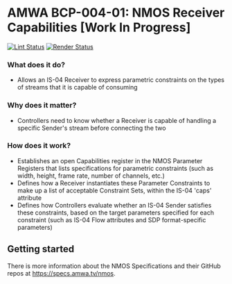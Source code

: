 # AMWA BCP-004-01: NMOS Receiver Capabilities \[Work In Progress\]

[![Lint Status](https://github.com/AMWA-TV/nmos-receiver-capabilities/workflows/Lint/badge.svg)](https://github.com/AMWA-TV/nmos-receiver-capabilities/actions?query=workflow%3ALint)
[![Render Status](https://github.com/AMWA-TV/nmos-receiver-capabilities/workflows/Render/badge.svg)](https://github.com/AMWA-TV/nmos-receiver-capabilities/actions?query=workflow%3ARender)

<!-- INTRO-START -->

### What does it do?

- Allows an IS-04 Receiver to express parametric constraints on the types of streams that it is capable of consuming

### Why does it matter?

- Controllers need to know whether a Receiver is capable of handling a specific Sender's stream before connecting the two

### How does it work?

- Establishes an open Capabilities register in the NMOS Parameter Registers that lists specifications for parametric constraints (such as width, height, frame rate, number of channels, etc.)
- Defines how a Receiver instantiates these Parameter Constraints to make up a list of acceptable Constraint Sets, within the IS-04 'caps' attribute
- Defines how Controllers evaluate whether an IS-04 Sender satisfies these constraints, based on the target parameters specified for each constraint (such as IS-04 Flow attributes and SDP format-specific parameters)

<!-- INTRO-END -->

## Getting started

There is more information about the NMOS Specifications and their GitHub repos at <https://specs.amwa.tv/nmos>.
